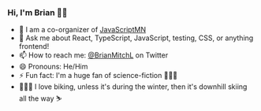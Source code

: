 ### Hi, I'm Brian 👋🏻

- 👔 I am a co-organizer of [JavaScriptMN](https://javascriptmn.com)
- 💬 Ask me about React, TypeScript, JavaScript, testing, CSS, or anything frontend!
- 📫 How to reach me: [@BrianMitchL](https://twitter.com/BrianMitchL) on Twitter
- 😄 Pronouns: He/Him
- ⚡ Fun fact: I'm a huge fan of science-fiction 🖖🏻🚀
- 🚴🏻‍♂️ I love biking, unless it's during the winter, then it's downhill skiing all the way ⛷
